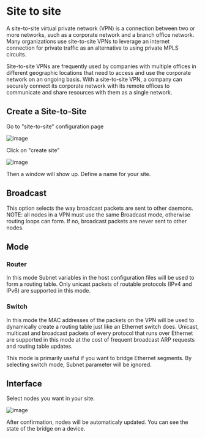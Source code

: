 # Site to site

A site-to-site virtual private network (VPN) is a connection between two or more networks, such as a corporate network and a branch office network. Many organizations use site-to-site VPNs to leverage an internet connection for private traffic as an alternative to using private MPLS circuits.

Site-to-site VPNs are frequently used by companies with multiple offices in different geographic locations that need to access and use the corporate network on an ongoing basis. With a site-to-site VPN, a company can securely connect its corporate network with its remote offices to communicate and share resources with them as a single network.

## Create a Site-to-Site

Go to "site-to-site" configuration page

![image](https://user-images.githubusercontent.com/6083644/216993179-a21fec24-98eb-48f7-b12d-d9ebd6d6e08e.png)

Click on "create site"

![image](https://user-images.githubusercontent.com/6083644/216993306-199e7e72-1393-49c0-9916-253746794cb1.png)

Then a window will show up. Define a name for your site.

## Broadcast

This option selects the way broadcast packets are sent to other daemons.  NOTE: all nodes in a VPN must use the same Broadcast mode, otherwise routing loops can form.
If no, broadcast packets are never sent to other nodes.

## Mode

### Router
  
In this mode Subnet variables in the host configuration files will be used to form a routing table.  Only unicast packets of routable protocols (IPv4 and IPv6) are supported in this mode.
                     
### Switch

In this mode the MAC addresses of the packets on the VPN will be used to dynamically create a routing table just like an Ethernet switch does.  Unicast, multicast and broadcast packets of every protocol that runs over Ethernet are supported in this mode at the cost of frequent broadcast ARP requests and routing table updates.

This mode is primarily useful if you want to bridge Ethernet segments. By selecting switch mode, Subnet parameter will be ignored.

## Interface

Select nodes you want in your site. 

![image](https://user-images.githubusercontent.com/6083644/216993593-a28ff946-c231-4e8b-bb5d-b18e3c23735a.png)

After confirmation, nodes will be automaticaly updated. You can see the state of the bridge on a device.
